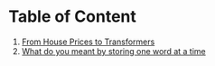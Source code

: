 # Table of Content

1. [From House Prices to Transformers](rnn_to_transformer_explanation.md)
2. [What do you meant by storing one word at a time](actual-intro.md)

